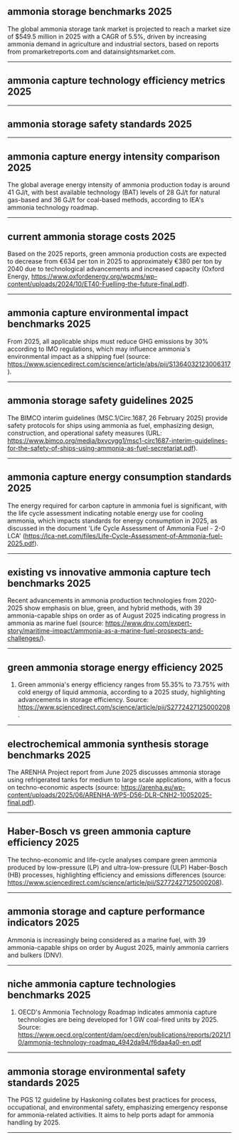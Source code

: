 ## ammonia storage benchmarks 2025

The global ammonia storage tank market is projected to reach a market size of $549.5 million in 2025 with a CAGR of 5.5%, driven by increasing ammonia demand in agriculture and industrial sectors, based on reports from promarketreports.com and datainsightsmarket.com.

---

## ammonia capture technology efficiency metrics 2025



---

## ammonia storage safety standards 2025



---

## ammonia capture energy intensity comparison 2025

The global average energy intensity of ammonia production today is around 41 GJ/t, with best available technology (BAT) levels of 28 GJ/t for natural gas-based and 36 GJ/t for coal-based methods, according to IEA's ammonia technology roadmap.

---

## current ammonia storage costs 2025

Based on the 2025 reports, green ammonia production costs are expected to decrease from €634 per ton in 2025 to approximately €380 per ton by 2040 due to technological advancements and increased capacity (Oxford Energy, https://www.oxfordenergy.org/wpcms/wp-content/uploads/2024/10/ET40-Fuelling-the-future-final.pdf).

---

## ammonia capture environmental impact benchmarks 2025

From 2025, all applicable ships must reduce GHG emissions by 30% according to IMO regulations, which may influence ammonia's environmental impact as a shipping fuel (source: https://www.sciencedirect.com/science/article/abs/pii/S1364032123006317).

---

## ammonia storage safety guidelines 2025

The BIMCO interim guidelines (MSC.1/Circ.1687, 26 February 2025) provide safety protocols for ships using ammonia as fuel, emphasizing design, construction, and operational safety measures (URL: https://www.bimco.org/media/bxvcygg1/msc1-circ1687-interim-guidelines-for-the-safety-of-ships-using-ammonia-as-fuel-secretariat.pdf).

---

## ammonia capture energy consumption standards 2025

The energy required for carbon capture in ammonia fuel is significant, with the life cycle assessment indicating notable energy use for cooling ammonia, which impacts standards for energy consumption in 2025, as discussed in the document 'Life Cycle Assessment of Ammonia Fuel - 2-0 LCA' (https://lca-net.com/files/Life-Cycle-Assessment-of-Ammonia-fuel-2025.pdf).

---

## existing vs innovative ammonia capture tech benchmarks 2025

Recent advancements in ammonia production technologies from 2020-2025 show emphasis on blue, green, and hybrid methods, with 39 ammonia-capable ships on order as of August 2025 indicating progress in ammonia as marine fuel (source: https://www.dnv.com/expert-story/maritime-impact/ammonia-as-a-marine-fuel-prospects-and-challenges/).

---

## green ammonia storage energy efficiency 2025

1. Green ammonia's energy efficiency ranges from 55.35% to 73.75% with cold energy of liquid ammonia, according to a 2025 study, highlighting advancements in storage efficiency. Source: https://www.sciencedirect.com/science/article/pii/S2772427125000208.

---

## electrochemical ammonia synthesis storage benchmarks 2025

The ARENHA Project report from June 2025 discusses ammonia storage using refrigerated tanks for medium to large scale applications, with a focus on techno-economic aspects (source: https://arenha.eu/wp-content/uploads/2025/06/ARENHA-WP5-D56-DLR-CNH2-10052025-final.pdf).

---

## Haber-Bosch vs green ammonia capture efficiency 2025

The techno-economic and life-cycle analyses compare green ammonia produced by low-pressure (LP) and ultra-low-pressure (ULP) Haber-Bosch (HB) processes, highlighting efficiency and emissions differences (source: https://www.sciencedirect.com/science/article/pii/S2772427125000208).

---

## ammonia storage and capture performance indicators 2025

Ammonia is increasingly being considered as a marine fuel, with 39 ammonia-capable ships on order by August 2025, mainly ammonia carriers and bulkers (DNV).

---

## niche ammonia capture technologies benchmarks 2025

1. OECD's Ammonia Technology Roadmap indicates ammonia capture technologies are being developed for 1 GW coal-fired units by 2025. Source: https://www.oecd.org/content/dam/oecd/en/publications/reports/2021/10/ammonia-technology-roadmap_4942da94/f6daa4a0-en.pdf

---

## ammonia storage environmental safety standards 2025

The PGS 12 guideline by Haskoning collates best practices for process, occupational, and environmental safety, emphasizing emergency response for ammonia-related activities. It aims to help ports adapt for ammonia handling by 2025.

---


